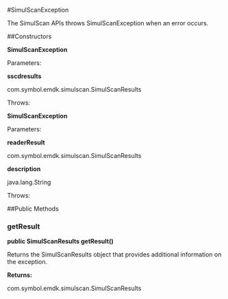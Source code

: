 #SimulScanException

The SimulScan APIs throws SimulScanException when an error occurs.



##Constructors

**SimulScanException**



Parameters:

**sscdresults**



com.symbol.emdk.simulscan.SimulScanResults

Throws:

**SimulScanException**



Parameters:

**readerResult**



com.symbol.emdk.simulscan.SimulScanResults

**description**



java.lang.String

Throws:

##Public Methods

### getResult

**public SimulScanResults getResult()**

Returns the SimulScanResults object that provides additional information on the exception.

**Returns:**

com.symbol.emdk.simulscan.SimulScanResults

